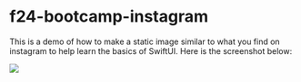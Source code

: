 # f24-bootcamp-instagram

This is a demo of how to make a static image similar to what you find on instagram to help learn the basics of SwiftUI. Here is the screenshot below:

![](https://github.com/alobo4/f24-bootcamp-instagram/blob/main/demo.gif)
